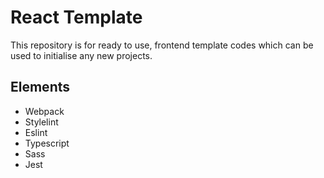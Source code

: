 # React Template

This repository is for ready to use, frontend template codes which can be used to initialise any new projects.

## Elements

- Webpack
- Stylelint
- Eslint
- Typescript
- Sass
- Jest
